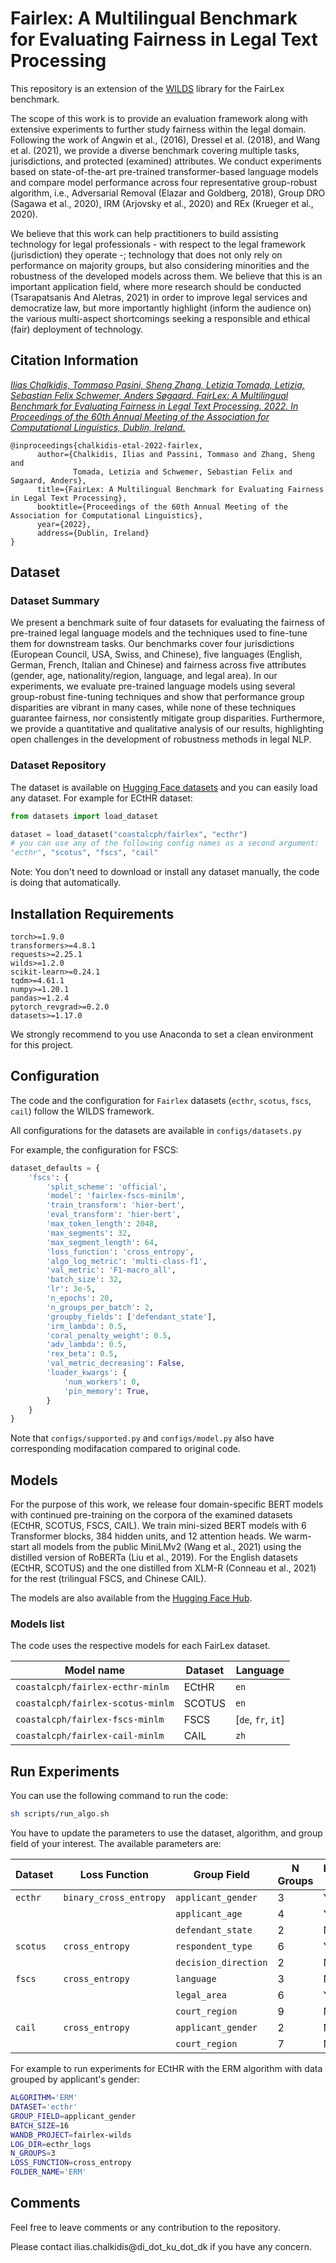 # Fairlex: A Multilingual Benchmark for Evaluating Fairness in Legal Text Processing

This repository is an extension of the [WILDS](https://github.com/p-lambda/wilds) library for the FairLex benchmark. 

The scope of this work is to provide an evaluation framework along with extensive experiments to further study fairness within the legal domain. Following the work of Angwin et al., (2016), Dressel et al. (2018), and Wang et al. (2021), we provide a diverse benchmark covering multiple tasks, jurisdictions, and protected (examined) attributes.
We conduct experiments based on state-of-the-art pre-trained transformer-based language models and compare model performance across four representative group-robust algorithm, i.e., Adversarial Removal (Elazar and Goldberg, 2018), Group DRO (Sagawa et al., 2020), IRM (Arjovsky et al., 2020) and REx (Krueger et al., 2020).

We believe that this work can help practitioners to build assisting technology for legal professionals - with respect to the legal framework (jurisdiction) they operate -; technology that does not only rely on performance on majority groups, but also considering minorities and the robustness of the developed models across them. We believe that this is an important application field, where more research should be conducted (Tsarapatsanis And Aletras, 2021) in order to improve legal services and democratize law, but more importantly highlight (inform the audience on) the various multi-aspect shortcomings seeking a responsible and ethical (fair) deployment of technology.

## Citation Information

[*Ilias Chalkidis, Tommaso Pasini, Sheng Zhang, Letizia Tomada, Letizia, Sebastian Felix Schwemer, Anders Søgaard.*
*FairLex: A Multilingual Benchmark for Evaluating Fairness in Legal Text Processing.*
*2022. In Proceedings of the 60th Annual Meeting of the Association for Computational Linguistics, Dublin, Ireland.*](https://arxiv.org/abs/xxx/xxx)
```
@inproceedings{chalkidis-etal-2022-fairlex,
      author={Chalkidis, Ilias and Passini, Tommaso and Zhang, Sheng and
              Tomada, Letizia and Schwemer, Sebastian Felix and Søgaard, Anders},
      title={FairLex: A Multilingual Benchmark for Evaluating Fairness in Legal Text Processing},
      booktitle={Proceedings of the 60th Annual Meeting of the Association for Computational Linguistics},
      year={2022},
      address={Dublin, Ireland}
}
```

## Dataset

### Dataset Summary

We present a benchmark suite of four datasets for evaluating the fairness of pre-trained legal language models and the techniques used to fine-tune them for downstream tasks. Our benchmarks cover four jurisdictions (European Council, USA, Swiss, and Chinese), five languages (English, German, French, Italian and Chinese) and fairness across five attributes (gender, age, nationality/region, language, and legal area). In our experiments, we evaluate pre-trained language models using several group-robust fine-tuning techniques and show that performance group disparities are vibrant in many cases, while none of these techniques guarantee fairness, nor consistently mitigate group disparities. Furthermore, we provide a quantitative and qualitative analysis of our results, highlighting open challenges in the development of robustness methods in legal NLP.

### Dataset Repository

The dataset is available on [Hugging Face datasets](https://huggingface.co/datasets/coastalcph/fairlex) and you can easily load any dataset. For example for ECtHR dataset:

```python
from datasets import load_dataset

dataset = load_dataset("coastalcph/fairlex", "ecthr")
# you can use any of the following config names as a second argument:
"ecthr", "scotus", "fscs", "cail"
```

Note: You don't need to download or install any dataset manually, the code is doing that automatically.

## Installation Requirements

```
torch>=1.9.0
transformers>=4.8.1
requests>=2.25.1
wilds>=1.2.0
scikit-learn>=0.24.1
tqdm>=4.61.1
numpy>=1.20.1
pandas>=1.2.4
pytorch_revgrad>=0.2.0
datasets>=1.17.0
```

We strongly recommend to you use Anaconda to set a clean environment for this project.

## Configuration
The code and the configuration for `Fairlex` datasets (`ecthr`, `scotus`, `fscs`, `cail`) follow the WILDS framework.

All configurations for the datasets are available in `configs/datasets.py`

For example, the configuration for FSCS:

```python
dataset_defaults = {
    'fscs': {
        'split_scheme': 'official',
        'model': 'fairlex-fscs-minilm',
        'train_transform': 'hier-bert',
        'eval_transform': 'hier-bert',
        'max_token_length': 2048,
        'max_segments': 32,
        'max_segment_length': 64,
        'loss_function': 'cross_entropy',
        'algo_log_metric': 'multi-class-f1',
        'val_metric': 'F1-macro_all',
        'batch_size': 32,
        'lr': 3e-5,
        'n_epochs': 20,
        'n_groups_per_batch': 2,
        'groupby_fields': ['defendant_state'],
        'irm_lambda': 0.5,
        'coral_penalty_weight': 0.5,
        'adv_lambda': 0.5,
        'rex_beta': 0.5,
        'val_metric_decreasing': False,
        'loader_kwargs': {
            'num_workers': 0,
            'pin_memory': True,
        }
    }
}
```

Note that `configs/supported.py` and `configs/model.py` also have corresponding modifacation compared to original code. 

## Models

For the purpose of this work, we release four domain-specific BERT models with continued pre-training on the corpora of the examined datasets (ECtHR, SCOTUS, FSCS, CAIL). We train mini-sized BERT models with 6 Transformer blocks, 384 hidden units, and 12 attention heads. We warm-start all models from the public MiniLMv2 (Wang et al., 2021) using the distilled version of RoBERTa (Liu et al., 2019). For the English datasets (ECtHR, SCOTUS) and the one distilled from XLM-R (Conneau et al., 2021) for the rest (trilingual FSCS, and Chinese CAIL). 

The models are also available from the [Hugging Face Hub](https://huggingface.co/models?search=fairlex).

### Models list

The code uses the respective models for each FairLex dataset.

| Model name                        | Dataset | Language           |
|-----------------------------------|---------|--------------------|
| `coastalcph/fairlex-ecthr-minlm`  | ECtHR   | `en`               |
| `coastalcph/fairlex-scotus-minlm` | SCOTUS  | `en`               |
| `coastalcph/fairlex-fscs-minlm`   | FSCS    | [`de`, `fr`, `it`] |
| `coastalcph/fairlex-cail-minlm`   | CAIL    | `zh`               |



## Run Experiments

You can use the following command to run the code:

```bash
sh scripts/run_algo.sh
```

You have to update the parameters to use the dataset, algorithm, and group field of your interest. The available parameters are:

| Dataset           | Loss Function          | Group Field        | N Groups | Missing Values |
|-------------------|------------------------|--------------------|----------|----------------|
| `ecthr`           | `binary_cross_entropy` |  `applicant_gender` | 3        | Yes            |
|                   |                        | `applicant_age`     | 4                   | Yes            |
|                   |                        | `defendant_state`   | 2                   | No             |
| `scotus`          | `cross_entropy`        |`respondent_type`   | 6                   | Yes            |
|   |                        | `decision_direction` | 2                  | No             |
| `fscs`            | `cross_entropy`        |`language`          | 3                   | No             | 
| |                        | `legal_area`         | 6                  | Yes            |
|   |                        | `court_region`       | 9                  | No             |
| `cail`            | `cross_entropy`        |`applicant_gender`  | 2                   | No             |
|   |                        | `court_region`       | 7                   | No             |


For example to run experiments for ECtHR with the ERM algorithm with data grouped by applicant's gender:

```bash
ALGORITHM='ERM'
DATASET='ecthr'
GROUP_FIELD=applicant_gender
BATCH_SIZE=16
WANDB_PROJECT=fairlex-wilds
LOG_DIR=ecthr_logs
N_GROUPS=3
LOSS_FUNCTION=cross_entropy
FOLDER_NAME='ERM'
```

## Comments

Feel free to leave comments or any contribution to the repository.

Please contact ilias.chalkidis@di_dot_ku_dot_dk if you have any concern.
